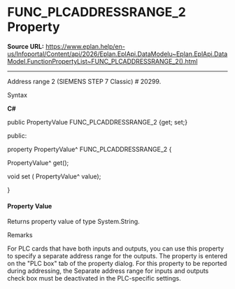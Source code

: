 # FUNC_PLCADDRESSRANGE_2 Property

**Source URL:** https://www.eplan.help/en-us/Infoportal/Content/api/2026/Eplan.EplApi.DataModelu~Eplan.EplApi.DataModel.FunctionPropertyList~FUNC_PLCADDRESSRANGE_2().html

---

Address range 2 (SIEMENS STEP 7 Classic) # 20299.

Syntax

**C#**



public PropertyValue FUNC_PLCADDRESSRANGE_2 {get; set;}

public:

property PropertyValue^ FUNC_PLCADDRESSRANGE_2 {

   PropertyValue^ get();

   void set (    PropertyValue^ value);

}


#### Property Value

Returns property value of type System.String.

Remarks

For PLC cards that have both inputs and outputs, you can use this property to specify a separate address range for the outputs. The property is entered on the "PLC box" tab of the property dialog. For this property to be reported during addressing, the Separate address range for inputs and outputs check box must be deactivated in the PLC-specific settings.
